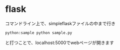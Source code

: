 # flask

コマンドライン上で、simpleflaskファイルの中まで行き

```python:sample python sample.py ```

と打つことで、localhost:5000でwebページが開きます
